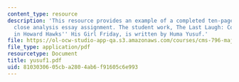 ```yaml
---
content_type: resource
description: 'This resource provides an example of a completed ten-page comparative
  close analysis essay assignment. The student work, The Last Laugh: Comedy and Gender
  in Howard Hawks'' His Girl Friday, is written by Huma Yusuf.'
file: https://ol-ocw-studio-app-qa.s3.amazonaws.com/courses/cms-796-major-media-texts-fall-2006/8103030605cba2804ab6f91605c6e993_yusuf1.pdf
file_type: application/pdf
resourcetype: Document
title: yusuf1.pdf
uid: 81030306-05cb-a280-4ab6-f91605c6e993
---
```

